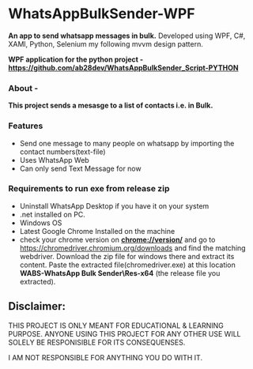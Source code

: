 # WhatsAppBulkSender-WPF

**An app to send whatsapp messages in bulk.**
Developed using WPF, C#, XAMl, Python, Selenium my following mvvm design pattern.

**WPF application for the python project - https://github.com/ab28dev/WhatsAppBulkSender_Script-PYTHON**

### About - 
**This project sends a mesasge to a list of contacts i.e. in Bulk.**

### Features
- Send one message to many people on whatsapp by importing the contact numbers(text-file)
- Uses WhatsApp Web
- Can only send Text Message for now

### Requirements to run exe from release zip
- Uninstall WhatsApp Desktop if you have it on your system
- .net installed on PC.
- Windows OS
- Latest Google Chrome Installed on the machine
- check your chrome version on **[chrome://version/](chrome://version/)** and go to https://chromedriver.chromium.org/downloads and find the matching webdriver. Download the zip file for windows there and extract its content. Paste the extracted file(chromedriver.exe) at this location **WABS-WhatsApp Bulk Sender\Res-x64** (the release file you extracted).



## Disclaimer:

THIS PROJECT IS ONLY MEANT FOR EDUCATIONAL & LEARNING PURPOSE. ANYONE USING THIS PROJECT FOR ANY OTHER USE WILL SOLELY BE RESPONISIBLE FOR ITS CONSEQUENSES.

I AM NOT RESPONSIBLE FOR ANYTHING YOU DO WITH IT.
